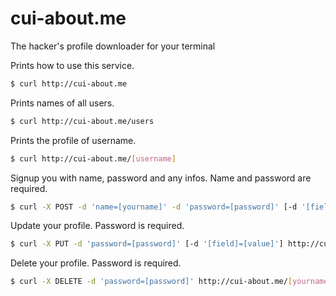# cui-about.me
The hacker's profile downloader for your terminal

Prints how to use this service.

```sh
$ curl http://cui-about.me
```

Prints names of all users.

```sh
$ curl http://cui-about.me/users
```

Prints the profile of username.

```sh
$ curl http://cui-about.me/[username]
```

Signup you with name, password and any infos. Name and password are required.

```sh
$ curl -X POST -d 'name=[yourname]' -d 'password=[password]' [-d '[field]=[value]'] http://cui-about.me/signup
```

Update your profile. Password is required.

```sh
$ curl -X PUT -d 'password=[password]' [-d '[field]=[value]'] http://cui-about.me/[yourname]
```

Delete your profile. Password is required.

```sh
$ curl -X DELETE -d 'password=[password]' http://cui-about.me/[yourname]
```
